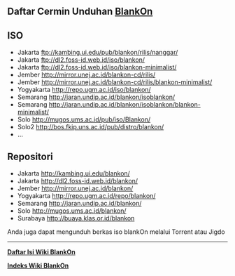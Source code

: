 ## Daftar Cermin Unduhan [BlankOn](/BlankOn.md)
## ISO

  - Jakarta ftp://kambing.ui.edu/pub/blankon/rilis/nanggar/
  - Jakarta ftp://dl2.foss-id.web.id/iso/blankon/
  - Jakarta ftp://dl2.foss-id.web.id/iso/blankon-minimalist/
  - Jember http://mirror.unej.ac.id/blankon-cd/rilis/
  - Jember http://mirror.unej.ac.id/blankon-cd/rilis/blankon-minimalist/
  - Yogyakarta http://repo.ugm.ac.id/iso/blankon/
  - Semarang http://jaran.undip.ac.id/blankon/isoblankon/
  - Semarang http://jaran.undip.ac.id/blankon/isoblankon/blankon-minimalist/
  - Solo http://mugos.ums.ac.id/pub/iso/Blankon/
  - Solo2 http://bos.fkip.uns.ac.id/pub/distro/blankon/
  -  ...
## Repositori

  - Jakarta http://kambing.ui.edu/blankon/
  - Jakarta http://dl2.foss-id.web.id/blankon/
  - Jember http://mirror.unej.ac.id/blankon/
  - Yogyakarta http://repo.ugm.ac.id/repo/blankon/
  - Semarang http://jaran.undip.ac.id/blankon/
  - Solo http://mugos.ums.ac.id/blankon/
  - Surabaya http://buaya.klas.or.id/blankon 

Anda juga dapat mengunduh berkas iso blankOn melalui Torrent atau Jigdo 


---
[**Daftar Isi Wiki BlankOn**](/wiki/DaftarIsi/index.html)
 
[**Indeks Wiki BlankOn**](/wiki/Indeks.html)



